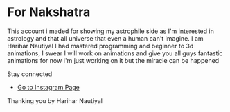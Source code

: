 # For Nakshatra

This account i maded for showing my astrophile side as I'm interested in astrology and that all universe that even a human can't imagine. I am Harihar Nautiyal I had mastered programming and 
beginner to 3d animations, I swear I will work on animations and give you all guys fantastic animations for now I'm just working on it but the miracle can be happened  

Stay connected


- [Go to Instagram Page](https://www.instagram.com/fornakshatra)

Thanking you by Harihar Nautiyal

